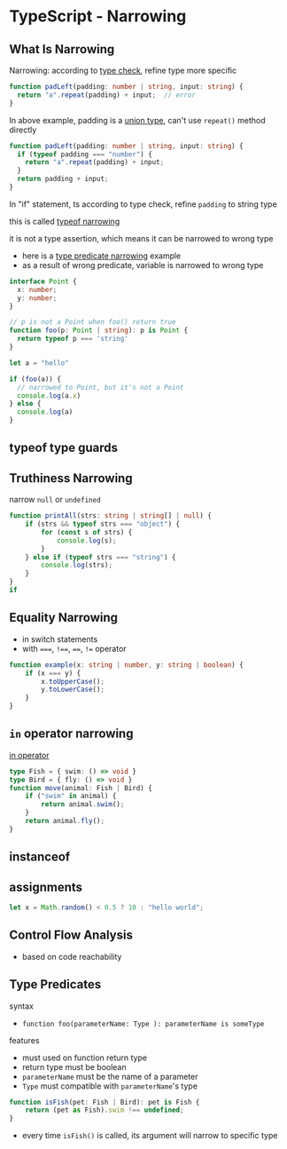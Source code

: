 # TypeScript - Narrowing

## What Is Narrowing

Narrowing: according to [type check](typescript-type.md#type-check), refine type more specific

```ts
function padLeft(padding: number | string, input: string) {
  return "a".repeat(padding) + input;  // error
}
```

In above example, padding is a [union type](typescript-type.md#union-types), can't use `repeat()` method directly

```ts
function padLeft(padding: number | string, input: string) {
  if (typeof padding === "number") {
    return "a".repeat(padding) + input;
  }
  return padding + input;
}
```

In "if" statement, ts according to type check, refine `padding` to string type

this is called [typeof narrowing](#typeof-type-guards)

it is not a type assertion, which means it can be narrowed to wrong type

- here is a [type predicate narrowing](#type-predicates) example
- as a result of wrong predicate, variable is narrowed to wrong type

```ts
interface Point {
  x: number;
  y: number;
}

// p is not a Point when foo() return true
function foo(p: Point | string): p is Point {
  return typeof p === 'string'
}

let a = "hello" 

if (foo(a)) {
  // narrowed to Point, but it's not a Point
  console.log(a.x)
} else {
  console.log(a)
}
```

## typeof type guards

## Truthiness Narrowing

narrow `null` or `undefined`

```ts
function printAll(strs: string | string[] | null) {
    if (strs && typeof strs === "object") {
        for (const s of strs) {
            console.log(s);
        }
    } else if (typeof strs === "string") {
        console.log(strs);
    }
}
if
```

## Equality Narrowing

- in switch statements
- with `===`, `!==`, `==`, `!=` operator

```ts
function example(x: string | number, y: string | boolean) {
    if (x === y) {
        x.toUpperCase();
        y.toLowerCase();
    }
}
```

## `in` operator narrowing

[in operator](javascript-operator.md#in)

```ts
type Fish = { swim: () => void }
type Bird = { fly: () => void }
function move(animal: Fish | Bird) {
    if ("swim" in animal) {
        return animal.swim();
    }
    return animal.fly();
}
```

## instanceof 

## assignments

```ts
let x = Math.random() < 0.5 ? 10 : "hello world";
```

## Control Flow Analysis

- based on code reachability

## Type Predicates

syntax

- `function foo(parameterName: Type ): parameterName is someType`

features

- must used on function return type
- return type must be boolean
- `parameterName` must be the name of a parameter
- `Type` must compatible with `parameterName`'s type

```ts
function isFish(pet: Fish | Bird): pet is Fish {
    return (pet as Fish).swim !== undefined;
}
```

- every time `isFish()` is called, its argument will narrow to specific type

